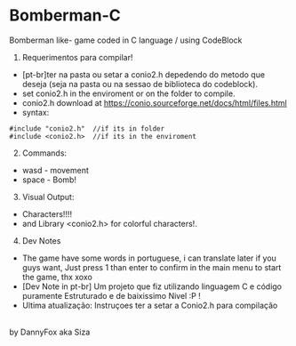 # Bomberman-C
Bomberman like- game coded in C language / using CodeBlock

1.  Requerimentos para compilar!  
- [pt-br]ter na pasta ou setar a conio2.h depedendo do metodo que deseja (seja na pasta ou na sessao de biblioteca do codeblock).
- set conio2.h  in the enviroment or on the folder to compile.
- conio2.h download at https://conio.sourceforge.net/docs/html/files.html
- syntax: 
```
#include "conio2.h"  //if its in folder
#include <conio2.h>  //if its in the enviroment
```


2. Commands:
- wasd - movement
- space - Bomb!

3. Visual Output:
- Characters!!!!
- and Library <conio2.h> for colorful characters!.

4. Dev Notes
- The game have some words in portuguese, i can translate later if you guys want, Just press 1 than enter to confirm in the main menu to start the game, thx xoxo
- [Dev Note in pt-br] Um projeto que fiz utilizando linguagem C e código puramente Estruturado e de baixissimo Nivel :P !
- Ultima atualização: Instruçoes ter a setar a Conio2.h para compilação
<br/>
by DannyFox aka Siza

